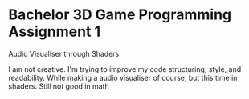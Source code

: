 # Bachelor 3D Game Programming Assignment 1
Audio Visualiser through Shaders

I am not creative. I'm trying to improve my code structuring, style, and readability.
While making a audio visualiser of course, but this time in shaders. Still not good in math
